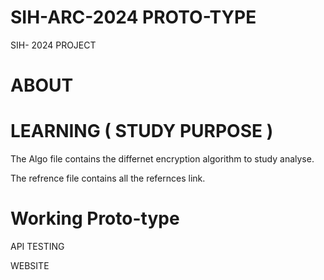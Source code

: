 # SIH-ARC-2024 PROTO-TYPE
SIH- 2024 PROJECT
# ABOUT

# LEARNING ( STUDY PURPOSE )
The Algo file contains the differnet encryption algorithm to study analyse.

The refrence file contains all the refernces link.

# Working Proto-type

API TESTING 



WEBSITE 




